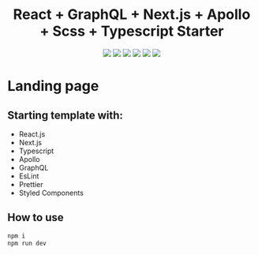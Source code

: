 <h1 align="center">React + GraphQL + Next.js + Apollo + Scss + Typescript Starter</h1>

<p align="center">
  <a href="https://www.typescriptlang.org/" target="_blank"><img src="https://img.shields.io/badge/Typescript-v3.7.3-blue.svg?logo=TypeScript" /></a>
  <a href="https://nextjs.org/" target="_blank"><img src="https://img.shields.io/badge/Next.js-v9.1.5-blueviolet.svg" /></a>
  <a href="https://reactjs.org/" target="_blank"><img src="https://img.shields.io/badge/React-v16.12.0-%238DD6F9.svg?logo=React" /></a>
  <a href="https://graphql.org/" target="_blank"><img src="https://img.shields.io/badge/GraphQL-v14.5.8-ff69b4.svg?logo=GraphQL" /></a>
  <a href="https://github.com/prettier/prettier" target="_blank"><img src="https://img.shields.io/badge/styled_with-prettier-ff69b4.svg" /></a>
  <a href="https://github.com/codica2" target="_blank"><img src="https://img.shields.io/badge/licence-MIT-green.svg" /></a>
</p>

# Landing page 

## Starting template with:

- React.js
- Next.js
- Typescript
- Apollo
- GraphQL
- EsLint
- Prettier
- Styled Components

## How to use

```javascript
npm i
npm run dev
```